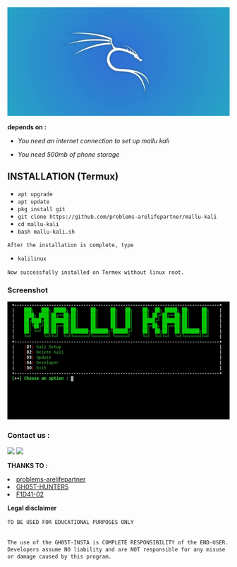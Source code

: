 <img src="https://raw.githubusercontent.com/problems-arelifepartner/mallu-kali/main/.img/IMG_20220923_201010.jpg" alt="GH05T HUNTER5">

<b>depends on :</b>

* <i>You need an internet connection to set up mallu kali</i>

* <i>You need 500mb of phone storage</i>

## INSTALLATION (Termux)

* `apt upgrade`
* `apt update`
* `pkg install git`
* `git clone https://github.com/problems-arelifepartner/mallu-kali`
* `cd mallu-kali`
* `bash mallu-kali.sh`

```
After the installation is complete, type
```
* `kalilinux`

`Now successfully installed on Termex without linux root.`

### Screenshot 

<img src="https://raw.githubusercontent.com/problems-arelifepartner/mallu-kali/main/.img/IMG_20220923_174616.jpg">

### Contact us :

<a href="https://instagram.com/mr_devil_3333333"><img src="https://camo.githubusercontent.com/7970579c20bd99c5055e33b423d3b2cbb223e30630181864e8fbd7cfa137bc0b/68747470733a2f2f696d672e736869656c64732e696f2f62616467652f494e5354414752414d2d464f4c4c4f572d7265643f7374796c653d666f722d7468652d6261646765266c6f676f3d696e7374616772616d"></a>
<a href="https://t.me/linuxcybersecurity"><img src="https://camo.githubusercontent.com/5e9dda15ed592074f05517e015de1e2b0d9e5d26a3d564f4335cdae49e489132/68747470733a2f2f696d672e736869656c64732e696f2f62616467652f54454c454752414d2d4348414e4e454c2d7265643f7374796c653d666f722d7468652d6261646765266c6f676f3d74656c656772616d"></a>

<p><b>THANKS TO :</b></p>

<li><a href="https://github.com/problems-arelifepartner">problems-arelifepartner</a></li>

<li><a href="https://github.com/GH05T-HUNTER5"> GH05T-HUNTER5</a></li>

<li><a href="https://github.com/F1D41-02">F1D41-02 </a></li>

<b>Legal disclaimer</b>

`TO BE USED FOR EDUCATIONAL PURPOSES ONLY`
````
                                                                                          The use of the GH05T-INSTA is COMPLETE RESPONSIBILITY of the END-USER. Developers assume NO liability and are NOT responsible for any misuse or damage caused by this program.
````
